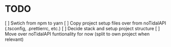 # TODO

[ ] Swtich from npm to yarn
[ ] Copy project setup files over from noTidalAPI (.tsconfig, .prettierrc, etc.)
[ ] Decide stack and setup project structure
[ ] Move over noTidalAPI funtionality for now (split to own project when relevant)
